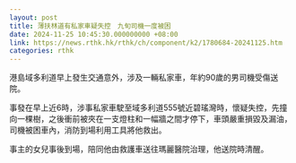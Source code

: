 ```yaml
---
layout: post
title: 薄扶林道有私家車疑失控　九旬司機一度被困
date: 2024-11-25 10:45:30.000000000 +08:00
link: https://news.rthk.hk/rthk/ch/component/k2/1780684-20241125.htm
categories: rthk
---
```


港島域多利道早上發生交通意外，涉及一輛私家車，年約90歲的男司機受傷送院。

事發在早上近6時，涉事私家車駛至域多利道555號近碧瑤灣時，懷疑失控，先撞向一棵樹，之後衝前被夾在一支燈柱和一幅牆之間才停下，車頭嚴重損毀及漏油，司機被困車內，消防到場利用工具將他救出。

事主的女兒事後到場，陪同他由救護車送往瑪麗醫院治理，他送院時清醒。
